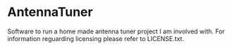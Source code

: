 AntennaTuner
============

Software to run a home made antenna tuner project I am involved with.
For information reguarding licensing please refer to LICENSE.txt.
